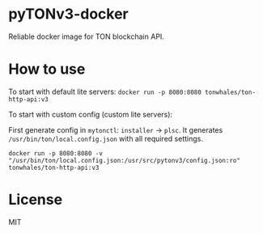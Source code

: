 # pyTONv3-docker

Reliable docker image for TON blockchain API.

# How to use

To start with default lite servers:
`docker run -p 8080:8080 tonwhales/ton-http-api:v3`

To start with custom config (custom lite servers):

First generate config in `mytonctl`: `installer` -> `plsc`. It generates `/usr/bin/ton/local.config.json` with all required settings.

`docker run -p 8080:8080 -v "/usr/bin/ton/local.config.json:/usr/src/pytonv3/config.json:ro" tonwhales/ton-http-api:v3`

# License 
MIT